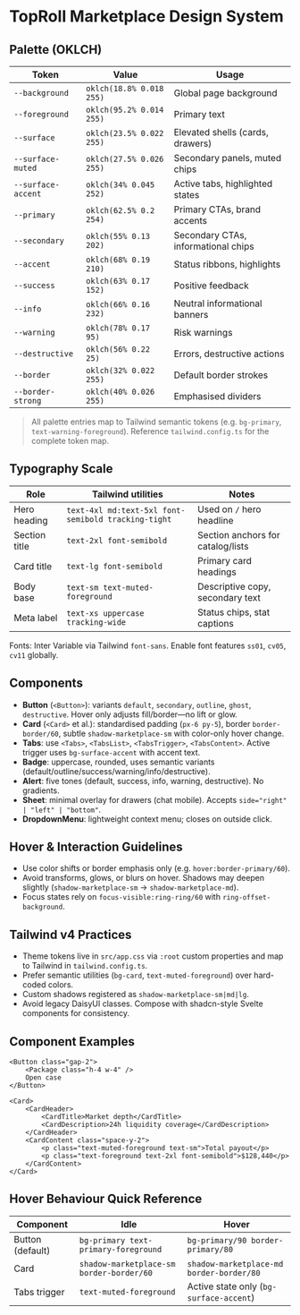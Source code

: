 # TopRoll Marketplace Design System

## Palette (OKLCH)

| Token              | Value                    | Usage                               |
| ------------------ | ------------------------ | ----------------------------------- |
| `--background`     | `oklch(18.8% 0.018 255)` | Global page background              |
| `--foreground`     | `oklch(95.2% 0.014 255)` | Primary text                        |
| `--surface`        | `oklch(23.5% 0.022 255)` | Elevated shells (cards, drawers)    |
| `--surface-muted`  | `oklch(27.5% 0.026 255)` | Secondary panels, muted chips       |
| `--surface-accent` | `oklch(34% 0.045 252)`   | Active tabs, highlighted states     |
| `--primary`        | `oklch(62.5% 0.2 254)`   | Primary CTAs, brand accents         |
| `--secondary`      | `oklch(55% 0.13 202)`    | Secondary CTAs, informational chips |
| `--accent`         | `oklch(68% 0.19 210)`    | Status ribbons, highlights          |
| `--success`        | `oklch(63% 0.17 152)`    | Positive feedback                   |
| `--info`           | `oklch(66% 0.16 232)`    | Neutral informational banners       |
| `--warning`        | `oklch(78% 0.17 95)`     | Risk warnings                       |
| `--destructive`    | `oklch(56% 0.22 25)`     | Errors, destructive actions         |
| `--border`         | `oklch(32% 0.022 255)`   | Default border strokes              |
| `--border-strong`  | `oklch(40% 0.026 255)`   | Emphasised dividers                 |

> All palette entries map to Tailwind semantic tokens (e.g. `bg-primary`, `text-warning-foreground`). Reference `tailwind.config.ts` for the complete token map.

## Typography Scale

| Role          | Tailwind utilities                                  | Notes                             |
| ------------- | --------------------------------------------------- | --------------------------------- |
| Hero heading  | `text-4xl md:text-5xl font-semibold tracking-tight` | Used on `/` hero headline         |
| Section title | `text-2xl font-semibold`                            | Section anchors for catalog/lists |
| Card title    | `text-lg font-semibold`                             | Primary card headings             |
| Body base     | `text-sm text-muted-foreground`                     | Descriptive copy, secondary text  |
| Meta label    | `text-xs uppercase tracking-wide`                   | Status chips, stat captions       |

Fonts: Inter Variable via Tailwind `font-sans`. Enable font features `ss01`, `cv05`, `cv11` globally.

## Components

- **Button** (`<Button>`): variants `default`, `secondary`, `outline`, `ghost`, `destructive`. Hover only adjusts fill/border—no lift or glow.
- **Card** (`<Card>` et al.): standardised padding (`px-6 py-5`), border `border-border/60`, subtle `shadow-marketplace-sm` with color-only hover change.
- **Tabs**: use `<Tabs>`, `<TabsList>`, `<TabsTrigger>`, `<TabsContent>`. Active trigger uses `bg-surface-accent` with accent text.
- **Badge**: uppercase, rounded, uses semantic variants (default/outline/success/warning/info/destructive).
- **Alert**: five tones (default, success, info, warning, destructive). No gradients.
- **Sheet**: minimal overlay for drawers (chat mobile). Accepts `side="right" | "left" | "bottom"`.
- **DropdownMenu**: lightweight context menu; closes on outside click.

## Hover & Interaction Guidelines

- Use color shifts or border emphasis only (e.g. `hover:border-primary/60`).
- Avoid transforms, glows, or blurs on hover. Shadows may deepen slightly (`shadow-marketplace-sm` → `shadow-marketplace-md`).
- Focus states rely on `focus-visible:ring-ring/60` with `ring-offset-background`.

## Tailwind v4 Practices

- Theme tokens live in `src/app.css` via `:root` custom properties and map to Tailwind in `tailwind.config.ts`.
- Prefer semantic utilities (`bg-card`, `text-muted-foreground`) over hard-coded colors.
- Custom shadows registered as `shadow-marketplace-sm|md|lg`.
- Avoid legacy DaisyUI classes. Compose with shadcn-style Svelte components for consistency.

## Component Examples

```svelte
<Button class="gap-2">
	<Package class="h-4 w-4" />
	Open case
</Button>

<Card>
	<CardHeader>
		<CardTitle>Market depth</CardTitle>
		<CardDescription>24h liquidity coverage</CardDescription>
	</CardHeader>
	<CardContent class="space-y-2">
		<p class="text-muted-foreground text-sm">Total payout</p>
		<p class="text-foreground text-2xl font-semibold">$128,440</p>
	</CardContent>
</Card>
```

## Hover Behaviour Quick Reference

| Component        | Idle                                     | Hover                                    |
| ---------------- | ---------------------------------------- | ---------------------------------------- |
| Button (default) | `bg-primary text-primary-foreground`     | `bg-primary/90 border-primary/80`        |
| Card             | `shadow-marketplace-sm border-border/60` | `shadow-marketplace-md border-border/80` |
| Tabs trigger     | `text-muted-foreground`                  | Active state only (`bg-surface-accent`)  |
